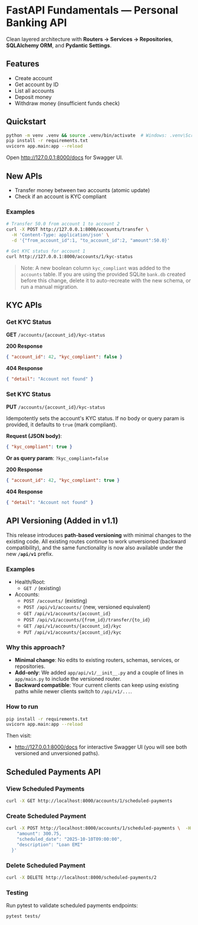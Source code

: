 # FastAPI Fundamentals — Personal Banking API

Clean layered architecture with **Routers → Services → Repositories**, **SQLAlchemy ORM**, and **Pydantic Settings**.

## Features
- Create account
- Get account by ID
- List all accounts
- Deposit money
- Withdraw money (insufficient funds check)

## Quickstart
```bash
python -m venv .venv && source .venv/bin/activate  # Windows: .venv\Scripts\activate
pip install -r requirements.txt
uvicorn app.main:app --reload
```

Open http://127.0.0.1:8000/docs for Swagger UI.


## New APIs

- Transfer money between two accounts (atomic update)
- Check if an account is KYC compliant

### Examples
```bash
# Transfer 50.0 from account 1 to account 2
curl -X POST http://127.0.0.1:8000/accounts/transfer \
  -H 'Content-Type: application/json' \
  -d '{"from_account_id":1, "to_account_id":2, "amount":50.0}'

# Get KYC status for account 1
curl http://127.0.0.1:8000/accounts/1/kyc-status
```

> Note: A new boolean column `kyc_compliant` was added to the `accounts` table. If you are using the provided SQLite `bank.db` created before this change, delete it to auto-recreate with the new schema, or run a manual migration.


## KYC APIs

### Get KYC Status
**GET** `/accounts/{account_id}/kyc-status`

**200 Response**
```json
{ "account_id": 42, "kyc_compliant": false }
```

**404 Response**
```json
{ "detail": "Account not found" }
```

### Set KYC Status
**PUT** `/accounts/{account_id}/kyc-status`

Idempotently sets the account's KYC status. If no body or query param is provided, it defaults to `true` (mark compliant).

**Request (JSON body)**:
```json
{ "kyc_compliant": true }
```

**Or as query param**: `?kyc_compliant=false`

**200 Response**
```json
{ "account_id": 42, "kyc_compliant": true }
```

**404 Response**
```json
{ "detail": "Account not found" }
```



## API Versioning (Added in v1.1)

This release introduces **path-based versioning** with minimal changes to the existing code. 
All existing routes continue to work unversioned (backward compatibility), and the same functionality
is now also available under the new **`/api/v1`** prefix.

### Examples

- Health/Root:
  - `GET /` (existing)
- Accounts:
  - `POST /accounts/` (existing)
  - `POST /api/v1/accounts/` (new, versioned equivalent)
  - `GET /api/v1/accounts/{account_id}`
  - `POST /api/v1/accounts/{from_id}/transfer/{to_id}`
  - `GET /api/v1/accounts/{account_id}/kyc`
  - `PUT /api/v1/accounts/{account_id}/kyc`

### Why this approach?
- **Minimal change**: No edits to existing routers, schemas, services, or repositories.
- **Add-only**: We added `app/api/v1/__init__.py` and a couple of lines in `app/main.py` to include the versioned router.
- **Backward compatible**: Your current clients can keep using existing paths while newer clients switch to `/api/v1/...`.

### How to run
```bash
pip install -r requirements.txt
uvicorn app.main:app --reload
```
Then visit:
- http://127.0.0.1:8000/docs for interactive Swagger UI (you will see both versioned and unversioned paths).


## Scheduled Payments API

### View Scheduled Payments
```bash
curl -X GET http://localhost:8000/accounts/1/scheduled-payments
```

### Create Scheduled Payment
```bash
curl -X POST http://localhost:8000/accounts/1/scheduled-payments \  -H "Content-Type: application/json" \  -d '{
    "amount": 300.75,
    "scheduled_date": "2025-10-10T09:00:00",
    "description": "Loan EMI"
  }'
```

### Delete Scheduled Payment
```bash
curl -X DELETE http://localhost:8000/scheduled-payments/2
```

### Testing
Run pytest to validate scheduled payments endpoints:
```bash
pytest tests/
```
